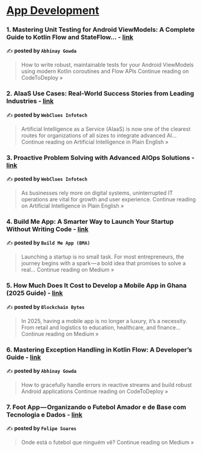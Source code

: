 
<h1><a href=https://medium.com/tag/mobile-app-development/recommended target="_blank" rel="noopener noreferrer">App Development</a></h1>
<h3>1. Mastering Unit Testing for Android ViewModels: A Complete Guide to Kotlin Flow and StateFlow… - <a href="https://medium.com/codetodeploy/mastering-unit-testing-for-android-viewmodels-a-complete-guide-to-kotlin-flow-and-stateflow-f8a476104509?source=rss------mobile_app_development-5" target="_blank" rel="noopener noreferrer">link</a></h3>

✍️ **posted by `Abhinay Gowda`**

<blockquote>How to write robust, maintainable tests for your Android ViewModels using modern Kotlin coroutines and Flow APIs
Continue reading on CodeToDeploy »</blockquote>

<h3>2. AIaaS Use Cases: Real-World Success Stories from Leading Industries - <a href="https://ai.plainenglish.io/aiaas-use-cases-real-world-success-stories-from-leading-industries-bc45339c5ad3?source=rss------mobile_app_development-5" target="_blank" rel="noopener noreferrer">link</a></h3>

✍️ **posted by `WebClues Infotech`**

<blockquote>Artificial Intelligence as a Service (AIaaS) is now one of the clearest routes for organizations of all sizes to integrate advanced AI…
Continue reading on Artificial Intelligence in Plain English »</blockquote>

<h3>3. Proactive Problem Solving with Advanced AIOps Solutions - <a href="https://ai.plainenglish.io/proactive-problem-solving-with-advanced-aiops-solutions-9898bbe013a5?source=rss------mobile_app_development-5" target="_blank" rel="noopener noreferrer">link</a></h3>

✍️ **posted by `WebClues Infotech`**

<blockquote>As businesses rely more on digital systems, uninterrupted IT operations are vital for growth and user experience.
Continue reading on Artificial Intelligence in Plain English »</blockquote>

<h3>4. Build Me App: A Smarter Way to Launch Your Startup Without Writing Code - <a href="https://medium.com/@buildmeapp9/build-me-app-a-smarter-way-to-launch-your-startup-without-writing-code-7cd3df890e03?source=rss------mobile_app_development-5" target="_blank" rel="noopener noreferrer">link</a></h3>

✍️ **posted by `Build Me App (BMA)`**

<blockquote>Launching a startup is no small task. For most entrepreneurs, the journey begins with a spark — a bold idea that promises to solve a real…
Continue reading on Medium »</blockquote>

<h3>5. How Much Does It Cost to Develop a Mobile App in Ghana (2025 Guide) - <a href="https://medium.com/@blockchainbytes/how-much-does-it-cost-to-develop-a-mobile-app-in-ghana-2025-guide-9100366c9157?source=rss------mobile_app_development-5" target="_blank" rel="noopener noreferrer">link</a></h3>

✍️ **posted by `Blockchain Bytes`**

<blockquote>In 2025, having a mobile app is no longer a luxury, it’s a necessity. From retail and logistics to education, healthcare, and finance…
Continue reading on Medium »</blockquote>

<h3>6. Mastering Exception Handling in Kotlin Flow: A Developer’s Guide - <a href="https://medium.com/codetodeploy/mastering-exception-handling-in-kotlin-flow-a-developers-guide-e235c4ee0adf?source=rss------mobile_app_development-5" target="_blank" rel="noopener noreferrer">link</a></h3>

✍️ **posted by `Abhinay Gowda`**

<blockquote>How to gracefully handle errors in reactive streams and build robust Android applications
Continue reading on CodeToDeploy »</blockquote>

<h3>7. Foot App — Organizando o Futebol Amador e de Base com Tecnologia e Dados - <a href="https://medium.com/@felipe99ribeiro/foot-app-organizando-o-futebol-amador-e-de-base-com-tecnologia-e-dados-9d29ab10157b?source=rss------mobile_app_development-5" target="_blank" rel="noopener noreferrer">link</a></h3>

✍️ **posted by `Felipe Soares`**

<blockquote>Onde está o futebol que ninguém vê?
Continue reading on Medium »</blockquote>

